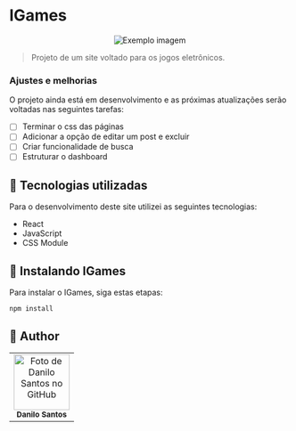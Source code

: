 # IGames

<p align="center">
  <img src="https://i.ibb.co/zFPrf20/logo.png" alt="Exemplo imagem">
</p>

> Projeto de um site voltado para os jogos eletrônicos. 

### Ajustes e melhorias

O projeto ainda está em desenvolvimento e as próximas atualizações serão voltadas nas seguintes tarefas:

- [ ] Terminar o css das páginas
- [ ] Adicionar a opção de editar um post e excluir
- [ ] Criar funcionalidade de busca
- [ ] Estruturar o dashboard

## 💼 Tecnologias utilizadas

Para o desenvolvimento deste site utilizei as seguintes tecnologias:

- React
- JavaScript
- CSS Module

## 🚀 Instalando IGames

Para instalar o  IGames, siga estas etapas:

```
npm install
```

## :child: Author

<table>
  <tr>
    <td align="center">
        <img src="https://avatars.githubusercontent.com/u/152008168?s=400&u=710379e70ac9c4490d3044ffd12a47092b993f76&v=4" width="100px;" alt="Foto de Danilo Santos no GitHub"/><br>
        <sub>
          <b>Danilo Santos</b>
        </sub>
      </a>
    </td>
  </tr>
</table>
